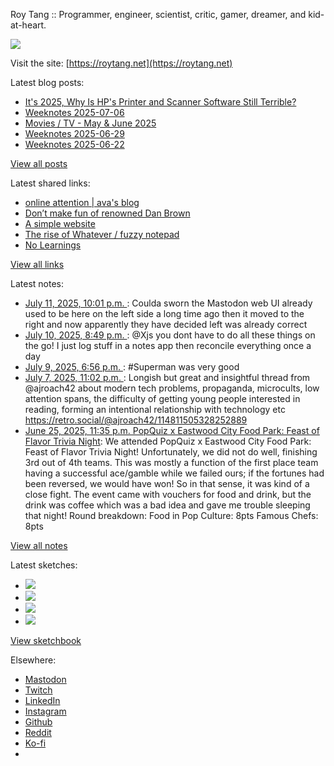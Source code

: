 Roy Tang :: Programmer, engineer, scientist, critic, gamer, dreamer, and kid-at-heart.

![](https://roytang.net/static/img/profile.jpg)

Visit the site: [https://roytang.net](https://roytang.net)

Latest blog posts:

- [It&#x27;s 2025, Why Is HP&#x27;s Printer and Scanner Software Still Terrible?](https://roytang.net/2025/07/hp-scanning/)
- [Weeknotes 2025-07-06](https://roytang.net/2025/07/weeknotes-07-06/)
- [Movies / TV - May &amp; June 2025](https://roytang.net/2025/07/movies-tv-may-jun-2025/)
- [Weeknotes 2025-06-29](https://roytang.net/2025/06/weeknotes-06-29/)
- [Weeknotes 2025-06-22](https://roytang.net/2025/06/weeknotes-06-22/)

[View all posts](https://roytang.net/blog)

Latest shared links:

- [online attention | ava&#x27;s blog](https://roytang.net/2025/07/1c07d0aaaa53bcbbfd8f4a5cebc3cd5e/)
- [Don’t make fun of renowned Dan Brown](https://roytang.net/2025/07/36ddb876efe9c63e36f7216d907a67a3/)
- [A simple website](https://roytang.net/2025/07/e1cfac2a34a30c77e1742ad593706843/)
- [The rise of Whatever / fuzzy notepad](https://roytang.net/2025/07/9c4bd1734b3babbf62663bca190468e3/)
- [No Learnings](https://roytang.net/2025/06/559ccbb076f3839ebc21e1ed94698b10/)

[View all links](https://roytang.net/links)

Latest notes:

- [July 11, 2025, 10:01 p.m. ](https://roytang.net/2025/07/114834962216483220/): Coulda sworn the Mastodon web UI already used to be here on the left side a long time ago then it moved to the right and now apparently they have decided left was already correct
- [July 10, 2025, 8:49 p.m. ](https://roytang.net/2025/07/114829019922253678/): @Xjs you dont have to do all these things on the go! I just log stuff in a notes app then reconcile everything once a day
- [July 9, 2025, 6:56 p.m. ](https://roytang.net/2025/07/114822913539087816/): #Superman was very good
- [July 7, 2025, 11:02 p.m. ](https://roytang.net/2025/07/114812555087369507/): Longish but great and insightful thread from @ajroach42 about modern tech problems, propaganda, microcults, low attention spans, the difficulty of getting young people interested in reading, forming an intentional relationship with technology etc https://retro.social/@ajroach42/114811505328252889
- [June 25, 2025, 11:35 p.m. PopQuiz x Eastwood City Food Park: Feast of Flavor Trivia Night](https://roytang.net/2025/06/popquiz-feast-of-flavor/): We attended PopQuiz x Eastwood City Food Park: Feast of Flavor Trivia Night! Unfortunately, we did not do well, finishing 3rd out of 4th teams. This was mostly a function of the first place team having a successful ace/gamble while we failed ours; if the fortunes had been reversed, we would have won! So in that sense, it was kind of a close fight. The event came with vouchers for food and drink, but the drink was coffee which was a bad idea and gave me trouble sleeping that night! Round breakdown: Food in Pop Culture: 8pts Famous Chefs: 8pts

[View all notes](https://roytang.net/notes)

Latest sketches:


- ![](https://roytang.net/media/cache/32/e6/32e6bccc49e8369f7e33d4b393e24821.jpg)
- ![](https://roytang.net/media/cache/6d/bb/6dbb65d9198fe1692eed00385ef079c4.jpg)
- ![](https://roytang.net/media/cache/55/78/5578c142afd534e31f9723865e041b14.jpg)
- ![](https://roytang.net/media/cache/ab/48/ab48f5f9b0480e3f07e72a0a6795f014.jpg)

[View sketchbook](https://roytang.net/albums/sketchbook)


Elsewhere:

- [Mastodon](https://indieweb.social/@roytang)
- [Twitch](https://twitch.tv/twitchyroy)
- [LinkedIn](https://www.linkedin.com/in/roytang)
- [Instagram](https://instagram.com/roytang0400)
- [Github](https://github.com/roytang)
- [Reddit](https://reddit.com/u/hungryroy)
- [Ko-fi](https://ko-fi.com/roytang)
- [](mailto:hello@roytang.net)